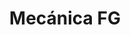 ---
title: "Mecánica FG"
url: /general-manuel-j-campos/mecanica-fg/
shop: reparación de automóviles
---